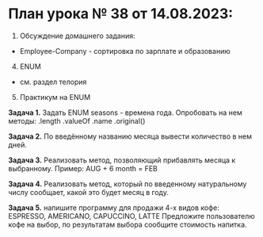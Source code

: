 # План урока № 38 от 14.08.2023:

1. Обсуждение домашнего задания:
- Employee-Company - сортировка по зарплате и образованию

4. ENUM
- см. раздел телория

5. Практикум на ENUM

**Задача 1.**
Задать ENUM seasons - времена года.
Опробовать на нем методы:
.length
.valueOf
.name
.original()

**Задача 2.**
По введённому названию месяца вывести количество в нем дней.

**Задача 3.**
Реализовать метод, позволяющий прибавлять месяца к выбранному.
Пример: AUG + 6 month = FEB

**Задача 4.** 
Реализовать метод, который по введенному натуральному числу сообщает, какой это будет месяц в году.

**Задача 5.**
напишите программу для продажи 4-х видов кофе:
ESPRESSO,
AMERICANO,
CAPUCCINO,
LATTE
Предложите пользователю кофе на выбор, по результатам выбора сообщите стоимость напитка.

